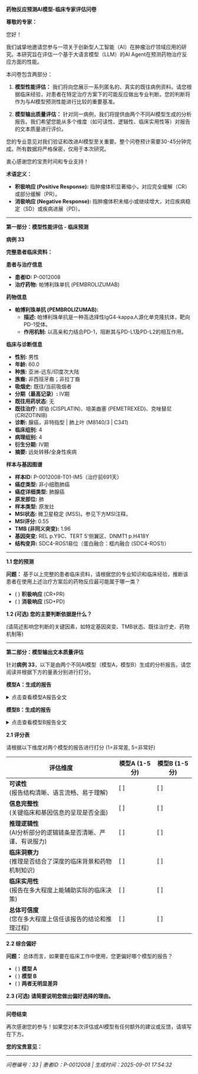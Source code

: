 **药物反应预测AI模型-临床专家评估问卷**

**尊敬的专家：**

您好！

我们诚挚地邀请您参与一项关于创新型人工智能（AI）在肿瘤治疗领域应用的研究。本研究旨在评估一个基于大语言模型（LLM）的AI Agent在预测药物治疗反应方面的性能。

本问卷包含两部分：

1. **模型性能评估：** 我们将向您展示一系列匿名的、真实的既往病例资料。请您根据临床经验，对患者在特定治疗方案下的可能反应做出专业判断。您的判断将作为与AI模型预测性能进行比较的重要基准。

2. **模型输出质量评估：** 针对同一病例，我们将提供由两个不同AI模型生成的分析报告。我们希望您能从多个维度（如可读性、逻辑性、临床实用性等）对报告的文本质量进行评价。

您的专业意见对我们验证和改进AI模型至关重要。整个问卷预计需要30-45分钟完成。所有数据将严格保密，仅用于本次研究。

衷心感谢您的宝贵时间和专业支持！

**术语定义：**

- **积极响应 (Positive Response):** 指肿瘤体积显著缩小，对应完全缓解（CR）或部分缓解（PR）。
- **消极响应 (Negative Response):** 指肿瘤体积未缩小或继续增大，对应疾病稳定（SD）或疾病进展（PD）。

---

**第一部分：模型性能评估 - 临床预测**

**病例 33**

**完整患者临床资料：**


**患者与治疗信息**

- **患者ID:** P-0012008  
- **治疗药物:** 帕博利珠单抗 (PEMBROLIZUMAB)


**药物信息**

- **帕博利珠单抗 (PEMBROLIZUMAB):**  
  - **描述:** 帕博利珠单抗是一种高选择性IgG4-kappa人源化单克隆抗体，靶向PD-1受体。  
  - **作用机制:** 以高亲和力结合PD-1，阻断其与PD-L1及PD-L2的相互作用。


**临床与诊断信息**

- **性别:** 男性  
- **年龄:** 60.0  
- **种族:** 亚洲-远东/印度次大陆  
- **族裔:** 非西班牙裔；非拉丁裔  
- **吸烟史:** 既往/当前吸烟者  
- **分期（最高记录）:** IV期  
- **既往用药状态:** 无  
- **既往治疗:** 顺铂 (CISPLATIN)、培美曲塞 (PEMETREXED)、克唑替尼 (CRIZOTINIB)  
- **诊断:** 腺癌，非特指型 | 肺上叶 (M8140/3 | C341)  
- **临床组别:** 4  
- **病理组别:** 4  
- **衍生分期:** IV期  
- **摘要:** 远处转移/全身性疾病


**样本与基因图谱**

- **样本ID:** P-0012008-T01-IM5（治疗前691天）  
- **癌症类型:** 非小细胞肺癌  
- **癌症详细类型:** 肺腺癌  
- **原发部位:** 肺  
- **样本类型:** 原发灶  
- **MSI状态:** 微卫星稳定 (MSS)。参见下方MSI注释。  
- **MSI评分:** 0.55  
- **TMB (非同义突变):** 1.96  
- **基因突变:** REL p.Y9C、TERT 5'侧翼区、DNMT1 p.H418Y  
- **结构变异:** SDC4-ROS1易位（蛋白融合：框内融合 (SDC4-ROS1)）


---

**1.1 您的预测**

**问题：** 基于以上完整的患者临床资料，请根据您的专业知识和临床经验，推断该患者在使用上述治疗方案后的药物反应最可能属于哪一类？

- ( ) **积极响应** (CR+PR)
- ( ) **消极响应** (SD+PD)

**1.2 (可选) 您的主要判断依据是什么？**

(请简述影响您判断的关键因素，如特定基因突变、TMB状态、既往治疗史、药物机制等)

---

**第二部分：模型输出文本质量评估**

针对**病例 33**，以下是由两个不同AI模型（模型A，模型B）生成的分析报告。请您阅读并根据下方的量表分别进行打分。

**模型A：生成的报告**

<details>
<summary>点击查看模型A报告全文</summary>

**精准肿瘤学报告**  

**1. 患者与治疗信息**  
- **患者ID:** P-0012008  
- **治疗药物:** 帕博利珠单抗 (PEMBROLIZUMAB)  

**2. 药物信息**  
**帕博利珠单抗 (PEMBROLIZUMAB)**  
- **描述:** 高选择性IgG4-kappa人源化单克隆抗体，靶向PD-1受体。  
- **作用机制:** 结合PD-1，阻断其与PD-L1/PD-L2的相互作用。  

**3. 临床与诊断信息**  
- **性别:** 男  
- **年龄:** 60.0岁  
- **种族:** 亚洲-远东/印度次大陆  
- **族裔:** 非西班牙裔；非拉丁裔  
- **吸烟史:** 既往/当前吸烟者  
- **分期（最高记录）:** IV期  
- **既往治疗:** 顺铂 (CISPLATIN)、培美曲塞 (PEMETREXED)、克唑替尼 (CRIZOTINIB)  
- **诊断:** 非特指型腺癌 | 肺上叶 (M8140/3 | C341)  
- **临床分组:** 4组  
- **病理分组:** 4组  
- **摘要:** 远处转移/全身性疾病  

**4. 样本与基因图谱**  
- **样本ID:** P-0012008-T01-IM5（治疗前691天）  
- **癌症类型:** 非小细胞肺癌（肺腺癌）  
- **原发部位:** 肺  
- **样本类型:** 原发灶  
- **微卫星不稳定性状态:** 微卫星稳定 (MSS)，评分: 0.55  
- **肿瘤突变负荷（非同义突变）:** 1.96  
- **基因突变:** REL p.Y9C、TERT 5'侧翼区、DNMT1 p.H418Y  
- **结构变异:** SDC4-ROS1易位（框内融合）  

**5. AI生成分析**  
**预测治疗反应评分:** 0.620 / 1.0  
（分数越接近1，表示积极响应的可能性越高。）  

**推理依据**  
1. **遗传因素:**  
   - **REL p.Y9C:** 可能影响NF-κB信号通路，但缺乏与帕博利珠单抗疗效的直接证据。  
   - **DNMT1 H418Y:** 表观遗传学改变，与PD-1/PD-L1轴的相关性不明确。  
   - **TERT 5'侧翼区:** 端粒酶相关，对免疫治疗的影响尚无定论。  
   - **SDC4-ROS1易位:** 通常对ALK抑制剂更敏感，可能降低帕博利珠单抗的响应率。  

2. **临床决定因素:**  
   - **吸烟史:** 可能削弱免疫检查点抑制剂的疗效。  
   - **IV期疾病:** 晚期分期与治疗反应降低相关。  
   - **未接受过免疫治疗:** 作为一线免疫治疗可能获益。  

**注:** 该分数反映了AI模型基于现有遗传和临床数据的评估。建议进行临床验证。

</details>

**模型B：生成的报告**

<details>
<summary>点击查看模型B报告全文</summary>

**精准肿瘤学报告**  

**1. 患者与治疗信息**  
- **患者ID:** P-0012008  
- **治疗药物:** 帕博利珠单抗 (PEMBROLIZUMAB)  

**2. 药物信息**  
- **帕博利珠单抗 (PEMBROLIZUMAB):**  
  - **描述:** 帕博利珠单抗是一种高选择性IgG4-kappa人源化单克隆抗体，靶向PD-1受体。  
  - **作用机制:** 以高亲和力结合PD-1，阻断其与PD-L1及PD-L2的相互作用。  

**3. 临床与诊断信息**  
- **性别:** 男性  
- **年龄:** 60.0  
- **种族:** 亚洲-远东/印度次大陆  
- **族裔:** 非西班牙裔；非拉丁裔  
- **吸烟史:** 既往/当前吸烟者  
- **分期（最高记录）:** IV期  
- **既往用药状态:** 无  
- **既往治疗:** 顺铂 (CISPLATIN)、培美曲塞 (PEMETREXED)、克唑替尼 (CRIZOTINIB)  
- **诊断:** 腺癌，非特指型 | 肺上叶 (M8140/3 | C341)  
- **临床组别:** 4  
- **病理组别:** 4  
- **衍生分期:** IV期  
- **摘要:** 远处转移/全身性疾病  

**4. 样本与基因图谱**  
- **样本ID:** P-0012008-T01-IM5（治疗前691天）  
- **癌症类型:** 非小细胞肺癌  
- **癌症详细类型:** 肺腺癌  
- **原发部位:** 肺  
- **样本类型:** 原发灶  
- **MSI状态:** 微卫星稳定 (MSS)。参见下方MSI注释。  
- **MSI评分:** 0.55  
- **TMB (非同义突变):** 1.96  
- **基因突变:** REL p.Y9C、TERT 5'侧翼区、DNMT1 p.H418Y  
- **结构变异:** SDC4-ROS1易位（蛋白融合：框内融合 (SDC4-ROS1)）  

**5. AI生成分析**  
**预测治疗反应评分:** 0.312 / 1.0  
*(分数越接近1，表示积极响应的可能性越高。)*  

**推理依据**  
- **PD-L1表达与TMB:** 肿瘤为微卫星稳定 (MSS) 且TMB较低 (1.96)。帕博利珠单抗的疗效并非完全依赖PD-L1或高TMB，但缺乏预测性生物标志物使评分限制为0.312。  
- **ROS1融合与免疫微环境:** SDC4-ROS1易位可能促进免疫逃逸，但缺乏其他免疫相关突变提示部分依赖ROS1驱动的免疫激活。  
- **临床背景与既往治疗:** IV期疾病且既往接受顺铂/培美曲塞及克唑替尼治疗，提示侵袭性疾病。耐药机制（如TERT、DNMT1变异）可能降低长期疗效。  
- **人口学与吸烟史:** 亚洲族裔和吸烟史在低TMB及缺乏PD-L1数据的情况下对疗效预测价值有限。  

**注:** 该分数提示部分缓解的可能性合理，但需注意肿瘤生物学特性可能导致长期获益受限。建议进行临床验证。  

*(所有实验室结果及原始医学推理均未修改保留。)*

</details>

**2.1 评分表**

请根据以下维度对两个模型的报告进行打分 (1=非常差, 5=非常好)

| **评估维度** | **模型A (1-5分)** | **模型B (1-5分)** |
|-------------|------------------|------------------|
| **可读性**<br>(报告结构清晰、语言流畅、易于理解) | [ ] | [ ] |
| **信息完整性**<br>(关键临床和基因信息的呈现是否全面) | [ ] | [ ] |
| **推理逻辑性**<br>(AI分析部分的逻辑链条是否清晰、严谨、有说服力) | [ ] | [ ] |
| **临床洞察力**<br>(推理是否结合了深度的临床背景和药物机制知识) | [ ] | [ ] |
| **临床实用性**<br>(报告在多大程度上能辅助实际的临床决策) | [ ] | [ ] |
| **总体可信度**<br>(您在多大程度上信任该报告的结论和推理过程) | [ ] | [ ] |

**2.2 综合偏好**

**问题：** 总体而言，如果要在临床工作中使用，您更偏好哪个模型的报告？

- ( ) **模型 A**
- ( ) **模型 B**
- ( ) **两者无明显差异**

**2.3 (可选) 请简要说明您做出偏好选择的理由。**

---

**问卷结束**

再次感谢您的参与！如果您对本次评估或AI模型有任何额外的建议或反馈，请填写在下方。

**您的宝贵意见：**

---

*问卷编号：33 | 患者ID：P-0012008 | 生成时间：2025-09-01 17:54:32*
